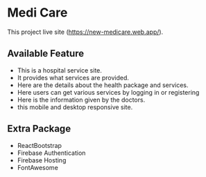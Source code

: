 # Medi Care

This project live site (https://new-medicare.web.app/).

## Available Feature
- This is a hospital service site.
- It provides what services are provided.
- Here are the details about the health package and services.
- Here users can get various services by logging in or registering
- Here is the information given by the doctors.
- this mobile and desktop responsive site.

## Extra Package 
- ReactBootstrap
- Firebase Authentication
- Firebase Hosting
- FontAwesome

